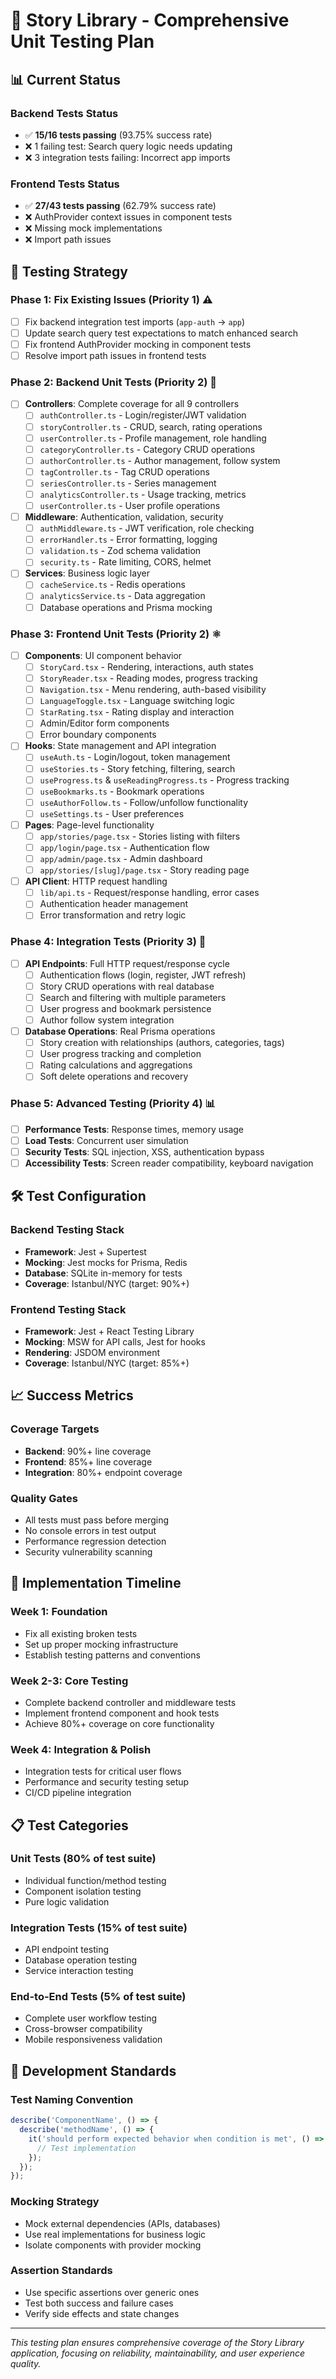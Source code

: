 # 🧪 Story Library - Comprehensive Unit Testing Plan

## 📊 Current Status

### Backend Tests Status
- ✅ **15/16 tests passing** (93.75% success rate)
- ❌ 1 failing test: Search query logic needs updating  
- ❌ 3 integration tests failing: Incorrect app imports

### Frontend Tests Status  
- ✅ **27/43 tests passing** (62.79% success rate)
- ❌ AuthProvider context issues in component tests
- ❌ Missing mock implementations
- ❌ Import path issues

## 🎯 Testing Strategy

### Phase 1: Fix Existing Issues (Priority 1) ⚠️
- [ ] Fix backend integration test imports (`app-auth` → `app`)  
- [ ] Update search query test expectations to match enhanced search
- [ ] Fix frontend AuthProvider mocking in component tests
- [ ] Resolve import path issues in frontend tests

### Phase 2: Backend Unit Tests (Priority 2) 🔧
- [ ] **Controllers**: Complete coverage for all 9 controllers
  - [ ] `authController.ts` - Login/register/JWT validation 
  - [ ] `storyController.ts` - CRUD, search, rating operations
  - [ ] `userController.ts` - Profile management, role handling
  - [ ] `categoryController.ts` - Category CRUD operations
  - [ ] `authorController.ts` - Author management, follow system
  - [ ] `tagController.ts` - Tag CRUD operations  
  - [ ] `seriesController.ts` - Series management
  - [ ] `analyticsController.ts` - Usage tracking, metrics
  - [ ] `userController.ts` - User profile operations

- [ ] **Middleware**: Authentication, validation, security
  - [ ] `authMiddleware.ts` - JWT verification, role checking
  - [ ] `errorHandler.ts` - Error formatting, logging
  - [ ] `validation.ts` - Zod schema validation
  - [ ] `security.ts` - Rate limiting, CORS, helmet

- [ ] **Services**: Business logic layer
  - [ ] `cacheService.ts` - Redis operations
  - [ ] `analyticsService.ts` - Data aggregation
  - [ ] Database operations and Prisma mocking

### Phase 3: Frontend Unit Tests (Priority 2) ⚛️
- [ ] **Components**: UI component behavior
  - [ ] `StoryCard.tsx` - Rendering, interactions, auth states
  - [ ] `StoryReader.tsx` - Reading modes, progress tracking  
  - [ ] `Navigation.tsx` - Menu rendering, auth-based visibility
  - [ ] `LanguageToggle.tsx` - Language switching logic
  - [ ] `StarRating.tsx` - Rating display and interaction
  - [ ] Admin/Editor form components
  - [ ] Error boundary components

- [ ] **Hooks**: State management and API integration  
  - [ ] `useAuth.ts` - Login/logout, token management
  - [ ] `useStories.ts` - Story fetching, filtering, search
  - [ ] `useProgress.ts` & `useReadingProgress.ts` - Progress tracking  
  - [ ] `useBookmarks.ts` - Bookmark operations
  - [ ] `useAuthorFollow.ts` - Follow/unfollow functionality
  - [ ] `useSettings.ts` - User preferences

- [ ] **Pages**: Page-level functionality
  - [ ] `app/stories/page.tsx` - Stories listing with filters
  - [ ] `app/login/page.tsx` - Authentication flow
  - [ ] `app/admin/page.tsx` - Admin dashboard
  - [ ] `app/stories/[slug]/page.tsx` - Story reading page

- [ ] **API Client**: HTTP request handling
  - [ ] `lib/api.ts` - Request/response handling, error cases
  - [ ] Authentication header management
  - [ ] Error transformation and retry logic

### Phase 4: Integration Tests (Priority 3) 🔗
- [ ] **API Endpoints**: Full HTTP request/response cycle
  - [ ] Authentication flows (login, register, JWT refresh)
  - [ ] Story CRUD operations with real database
  - [ ] Search and filtering with multiple parameters
  - [ ] User progress and bookmark persistence
  - [ ] Author follow system integration

- [ ] **Database Operations**: Real Prisma operations
  - [ ] Story creation with relationships (authors, categories, tags)
  - [ ] User progress tracking and completion
  - [ ] Rating calculations and aggregations
  - [ ] Soft delete operations and recovery

### Phase 5: Advanced Testing (Priority 4) 📊
- [ ] **Performance Tests**: Response times, memory usage
- [ ] **Load Tests**: Concurrent user simulation  
- [ ] **Security Tests**: SQL injection, XSS, authentication bypass
- [ ] **Accessibility Tests**: Screen reader compatibility, keyboard navigation

## 🛠️ Test Configuration

### Backend Testing Stack
- **Framework**: Jest + Supertest
- **Mocking**: Jest mocks for Prisma, Redis
- **Database**: SQLite in-memory for tests
- **Coverage**: Istanbul/NYC (target: 90%+)

### Frontend Testing Stack  
- **Framework**: Jest + React Testing Library
- **Mocking**: MSW for API calls, Jest for hooks
- **Rendering**: JSDOM environment  
- **Coverage**: Istanbul/NYC (target: 85%+)

## 📈 Success Metrics

### Coverage Targets
- **Backend**: 90%+ line coverage
- **Frontend**: 85%+ line coverage
- **Integration**: 80%+ endpoint coverage

### Quality Gates
- All tests must pass before merging
- No console errors in test output
- Performance regression detection
- Security vulnerability scanning

## 🚀 Implementation Timeline

### Week 1: Foundation
- Fix all existing broken tests
- Set up proper mocking infrastructure
- Establish testing patterns and conventions

### Week 2-3: Core Testing  
- Complete backend controller and middleware tests
- Implement frontend component and hook tests
- Achieve 80%+ coverage on core functionality

### Week 4: Integration & Polish
- Integration tests for critical user flows
- Performance and security testing setup
- CI/CD pipeline integration

## 📋 Test Categories

### Unit Tests (80% of test suite)
- Individual function/method testing
- Component isolation testing  
- Pure logic validation

### Integration Tests (15% of test suite)
- API endpoint testing
- Database operation testing
- Service interaction testing

### End-to-End Tests (5% of test suite)
- Complete user workflow testing
- Cross-browser compatibility
- Mobile responsiveness validation

## 🔧 Development Standards

### Test Naming Convention
```typescript
describe('ComponentName', () => {
  describe('methodName', () => {
    it('should perform expected behavior when condition is met', () => {
      // Test implementation
    });
  });
});
```

### Mocking Strategy
- Mock external dependencies (APIs, databases)
- Use real implementations for business logic
- Isolate components with provider mocking

### Assertion Standards
- Use specific assertions over generic ones
- Test both success and failure cases  
- Verify side effects and state changes

---

*This testing plan ensures comprehensive coverage of the Story Library application, focusing on reliability, maintainability, and user experience quality.*